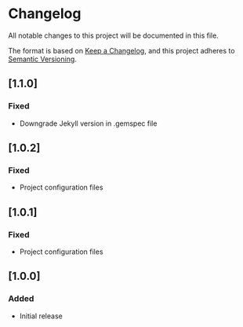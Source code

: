 # Changelog

All notable changes to this project will be documented in this file.

The format is based on [Keep a Changelog](https://keepachangelog.com/en/1.1.0/), and this project adheres to [Semantic Versioning](https://semver.org/spec/v2.0.0.html).

## [1.1.0]

### Fixed

- Downgrade Jekyll version in .gemspec file

## [1.0.2]

### Fixed

-   Project configuration files

## [1.0.1]

### Fixed

-   Project configuration files

## [1.0.0]

### Added

-   Initial release
